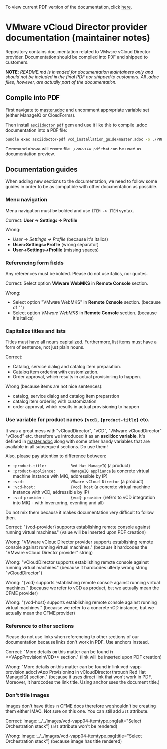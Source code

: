 To view current PDF version of the documentation, click [here](./CURRENT.pdf).

# VMware vCloud Director provider documentation (maintainer notes)

Repository contains documentation related to VMware vCloud Director provider. Documentation
should be compiled into PDF and shipped to customers.

**NOTE**: *README.md is intended for documentation maintainers only and should not be included
in the final PDF nor shipped to customers. All .adoc files, however, are actually
part of the documentation.*

## Compile into PDF
First navigate to [master.adoc](./vcd_installation_guide/master.adoc) and uncomment appropriate
variable set (either ManageIQ or CloudForms).

Then install [`asciidoctor-pdf`](https://asciidoctor.org/docs/asciidoctor-pdf) gem and use it like
this to compile .adoc documentation into a PDF file: 

```bash
bundle exec asciidoctor-pdf vcd_installation_guide/master.adoc -o ./PREVIEW.pdf
```

Command above will create file `./PREVIEW.pdf` that can be used as documentation preview.

## Documentation guides
When adding new sections to the documentation, we need to follow some guides in order to be
as compatible with other documentation as possible.

### Menu navigation
Menu navigation must be bolded and use `ITEM -> ITEM` syntax.

Correct: **User -> Settings -> Profile**

Wrong: 

- *User -> Settings -> Profile* (because it's italics)
- **User>Settings>Profile** (wrong separator)
- **User->Settings->Profile** (missing spaces)

### Referencing form fields
Any references must be bolded. Please do not use italics, nor quotes.

Correct: Select option **VMware WebMKS** in **Remote Console** section.

Wrong:

- Select option "VMware WebMKS" in **Remote Console** section. (because of "")
- Select option *VMware WebMKS* in **Remote Console** section. (because it's italics)

### Capitalize titles and lists
Titles must have all nouns capitalized. Furthermore, list items must have a form of sentence, not just plain
nouns.

Correct:
- Catalog, service dialog and catalog item preparation.
- Catalog item ordering with customization.
- Order approval, which results in actual provisioning to happen.

Wrong (because items are not nice sentences):
- catalog, service dialog and catalog item preparation
- catalog item ordering with customization
- order approval, which results in actual provisioning to happen

### Use variable for product names `{vcd}`, `{product-title}` etc.
It was a great mess with "vCloudDirector", "vCD", "VMware vCloudDirector" "vCloud" etc. therefore we
introduced it as an **asciidoc variable**. It's defined in [master.adoc](vcd_installation_guide/master.adoc)
along with some other handy variables that are available in all subsequent sections. Do use them!

Also, please pay attention to difference between:

- `:product-title:           Red Hat ManageIQ` (a product)
- `:product-appliance:       ManageIQ appliance` (a concrete virtual machine instance with MIQ, addressible by IP)
- `:vcd:                     VMware vCloud Director` (a product)
- `:vcd-host:                {vcd} host` (a concrete virtual machine instance with vCD, addressible by IP)
- `:vcd-provider:            {vcd} provider` (refers to vCD integration into MIQ - with inventoring, eventing and all)

Do not mix them because it makes documentation very difficult to follow then.

Correct: "{vcd-provider} supports establishing remote console against running virtual machines."
(value will be inserted upon PDF creation)

Wrong: "VMware vCloud Director provider supports establishing remote console against running virtual machines."
(because it hardcodes the "VMware vCloud Director provider" string)

Wrong: "vCloudDirector supports establishing remote console against running virtual machines."
(because it hardcodes utterly wrong string "vCloudDirector")

Wrong: "{vcd} supports establishing remote console against running virtual machines."
(because we refer to vCD as product, but we actually mean the CFME provider)

Wrong: "{vcd-host} supports establishing remote console against running virtual machines."
(because we refer to a concrete vCD instance, but we actually mean the CFME provider)

### Reference to other sections
Please do not use links when referencing to other sections of our documentation because links don't work
in PDF. Use anchors instead.

Correct: "More details on this matter can be found in \<\<VAppProvisioninVCD\>\> section."
(link will be inserted upon PDF creation)

Wrong: "More details on this matter can be found in link:vcd-vapp-provision.adoc[vApp Provisioning in vCloudDirector through Red Hat ManageIQ] section."
(because it uses direct link that won't work in PDF. Moreover, it hardcodes the link title. Using anchor uses
the document title.)

### Don't title images
Images don't have titles in CFME docs therefore we shouldn't be creating them either IMAO. Not sure on this
one. You can still add `alt` attribute.

Correct: image::../../images/vcd-vapp04-itemtype.png[alt="Select Orchestration stack"]
(`alt` attribute won't be rendered)

Wrong: image::../../images/vcd-vapp04-itemtype.png[title="Select Orchestration stack"]
(because image has title rendered)